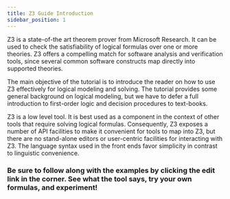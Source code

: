 ```yaml
---
title: Z3 Guide Introduction
sidebar_position: 1
---
```



Z3 is a state-of-the art theorem prover from Microsoft Research. It can be used to check the satisfiability of logical formulas over one or more theories. Z3 offers a compelling match for software analysis and verification tools, since several common software constructs map directly into supported theories.

The main objective of the tutorial is to introduce the reader on how to use Z3 effectively for logical modeling and solving. The tutorial provides some general background on logical modeling, but we have to defer a full introduction to first-order logic and decision procedures to text-books.

Z3 is a low level tool. It is best used as a component in the context of other tools that require solving logical formulas. Consequently, Z3 exposes a number of API facilities to make it convenient for tools to map into Z3, but there are no stand-alone editors or user-centric facilities for interacting with Z3. The language syntax used in the front ends favor simplicity in contrast to linguistic convenience.

### Be sure to follow along with the examples by clicking the edit link in the corner. See what the tool says, try your own formulas, and experiment!
